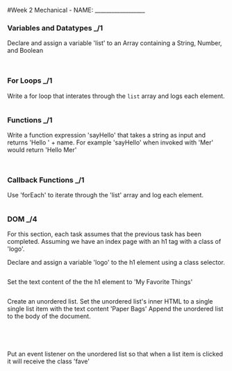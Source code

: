 #Week 2 Mechanical - NAME: __________________

### Variables and Datatypes _/1

Declare and assign a variable 'list' to an Array containing a String, Number, and Boolean

```


```

### For Loops _/1

Write a for loop that interates through the `list` array and logs each element.

```

```

### Functions _/1

Write a function expression 'sayHello' that takes a string as input
and returns 'Hello ' + name. 
For example 'sayHello' when invoked with 'Mer' would return 'Hello Mer'

```js



```

### Callback Functions _/1

Use 'forEach' to iterate through the 'list' array and log each element.

```

```


### DOM _/4

For this section, each task assumes that the previous task has been completed.
Assuming we have an index page with an h1 tag with a class of 'logo'.

Declare and assign a variable 'logo' to the h1 element using a class selector.

```

```

Set the text content of the the h1 element to 'My Favorite Things'

```

```

Create an unordered list. Set the unordered list's inner HTML to a single single list 
item with the text content 'Paper Bags'
Append the unordered list to the body of the document.

```




```

Put an event listener on the unordered list so that when a list item is
clicked it will receive the class 'fave'

```




 
 
```
